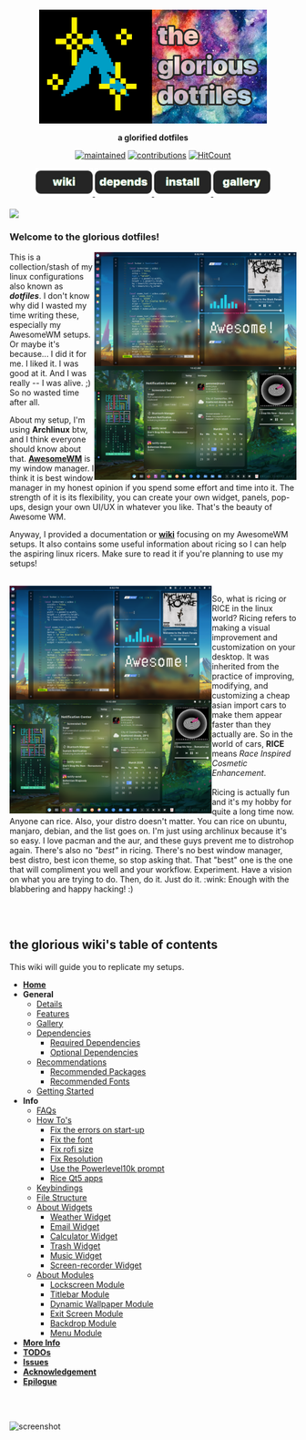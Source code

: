 

<div align="center">
    <h3>
    	<img src="images/banner-glorious.png" align="center" height="200px">
    </h3>
    <p align="center">
    	<strong>
    		a glorified dotfiles
    	</strong>
    </p>
</div>

<div align="center">
	
[![maintained](https://img.shields.io/maintenance/yes/2020?label=maintained&style=flat-square)](https://github.com/manilarome/the-glorious-dotfiles/commits/master) [![contributions](https://img.shields.io/badge/contribution-welcome-brightgreen&?style=flat-square)](https://github.com/manilarome/the-glorious-dotfiles/pulls) [![HitCount](http://hits.dwyl.com/manilarome/Glorified-Dotfiles.svg)](http://hits.dwyl.com/manilarome/the-glorified-dotfiles)


</div>

<div align="center">
	<a href="https://github.com/manilarome/the-glorious-dotfiles/wiki">
		<img src="images/button-wiki.png" width="100px">
	</a>
	<a href="https://github.com/manilarome/the-glorious-dotfiles/wiki/Dependencies">
		<img src="images/button-depends.png" width="100px">
	</a>
	<a href="https://github.com/manilarome/the-glorious-dotfiles/wiki/Getting-Started">
		<img src="images/button-install.png" width="100px">
	</a>
	<a href="https://github.com/manilarome/the-glorious-dotfiles/wiki/Gallery">
		<img src="images/button-gallery.png" width="100px">
	</a>
	<br><br>
</div>

<img src="images/setup-big.png" align="center">

<br>

### Welcome to the glorious dotfiles!

<img src="images/setups.png" align="right" height="400px">

<p align="left">
This is a collection/stash of my linux configurations also known as <b><i>dotfiles</i></b>. I don't know why did I wasted my time writing these, especially my AwesomeWM setups. Or maybe it's because... I did it for me. I liked it. I was good at it. And I was really -- I was alive. ;) So no wasted time after all.

About my setup, I'm using **Archlinux** btw, and I think everyone should know about that. **[AwesomeWM](awesomewm.org/)** is my window manager. I think it is best window manager in my honest opinion if you spend some effort and time into it.  The strength of it is its flexibility, you can create your own widget, panels, pop-ups, design your own UI/UX in whatever you like. That's the beauty of Awesome WM.

Anyway, I provided a documentation or **[wiki](https://github.com/manilarome/the-glorious-dotfiles/wiki)** focusing on my AwesomeWM setups. It also contains some useful information about ricing so I can help the aspiring linux ricers. Make sure to read it if you're planning to use my setups!
</p>

<br>

<img src="images/setups.png" align="left" height="400px">
<p align="left">
So, what is ricing or RICE in the linux world? Ricing refers to making a visual improvement and customization on your desktop. It was inherited from the practice of improving, modifying, and customizing a cheap asian import cars to make them appear faster than they actually are. So in the world of cars, <b>RICE</b> means <i>Race Inspired Cosmetic Enhancement</i>.
<br>
<br>
Ricing is actually fun and it's my hobby for quite a long time now. Anyone can rice. Also, your distro doesn't matter. You can rice on ubuntu, manjaro, debian, and the list goes on. I'm just using archlinux because it's so easy. I love pacman and the aur, and these guys prevent me to distrohop again. There's also no <i>"best"</i> in ricing. There's no best window manager, best distro, best icon theme, so stop asking that. That "best" one is the one that will compliment you well and your workflow. Experiment. Have a vision on what you are trying to do. Then, do it. Just do it. :wink: Enough with the blabbering and happy hacking! :)
</p>

<br>
<br>

## the glorious wiki's table of contents
This wiki will guide you to replicate my setups.

- **[Home](https://github.com/manilarome/the-glorious-dotfiles/wiki)**
- **General**
	- [Details](https://github.com/manilarome/the-glorious-dotfiles/wiki/Details)
	- [Features](https://github.com/manilarome/the-glorious-dotfiles/wiki/Features)
	- [Gallery](https://github.com/manilarome/the-glorious-dotfiles/wiki/Gallery)
	- [Dependencies](https://github.com/manilarome/the-glorious-dotfiles/wiki/Dependencies)
		- [Required Dependencies](https://github.com/manilarome/the-glorious-dotfiles/wiki/Dependencies#required-dependencies)
		- [Optional Dependencies](https://github.com/manilarome/the-glorious-dotfiles/wiki/Dependencies#optional-dependencies)
	- [Recommendations](https://github.com/manilarome/the-glorious-dotfiles/wiki/Recommended)
		- [Recommended Packages](https://github.com/manilarome/the-glorious-dotfiles/wiki/Recommended#recommended-packages)
		- [Recommended Fonts](https://github.com/manilarome/the-glorious-dotfiles/wiki/Recommended#recommended-fonts)
	- [Getting Started](https://github.com/manilarome/the-glorious-dotfiles/wiki/Getting-Started)
- **Info**
	- [FAQs](https://github.com/manilarome/the-glorious-dotfiles/wiki/FAQs)
	- [How To's](https://github.com/manilarome/the-glorious-dotfiles/wiki/How-Tos)
		- [Fix the errors on start-up](https://github.com/manilarome/the-glorious-dotfiles/wiki/How-Tos#fix-the-errors-on-start-up)
		- [Fix the font](https://github.com/manilarome/the-glorious-dotfiles/wiki/How-Tos#fix-font)
		- [Fix rofi size](https://github.com/manilarome/the-glorious-dotfiles/wiki/How-Tos#fix-rofi-application-menu-size)
		- [Fix Resolution](https://github.com/manilarome/the-glorious-dotfiles/wiki/How-Tos#fix-resolution)
		- [Use the Powerlevel10k prompt](https://github.com/manilarome/the-glorious-dotfiles/wiki/How-Tos#use-the-powerlevel10k-prompt)
		- [Rice Qt5 apps](https://github.com/manilarome/the-glorious-dotfiles/wiki/How-Tos#rice-qt5-apps-on-non-plasma-environment)
	- [Keybindings](https://github.com/manilarome/the-glorious-dotfiles/wiki/Keybindings)
	- [File Structure](https://github.com/manilarome/the-glorious-dotfiles/wiki/File-Structure)
	- [About Widgets](https://github.com/manilarome/the-glorious-dotfiles/wiki/About-Widgets)
		- [Weather Widget](https://github.com/manilarome/the-glorious-dotfiles/wiki/About-Widgets#weather-widget)
		- [Email Widget](https://github.com/manilarome/the-glorious-dotfiles/wiki/About-Widgets#email-widget)
		- [Calculator Widget](https://github.com/manilarome/the-glorious-dotfiles/wiki/About-Widgets#calculator-widget)
		- [Trash Widget](https://github.com/manilarome/the-glorious-dotfiles/wiki/About-Widgets#trash-widget)
		- [Music Widget](https://github.com/manilarome/the-glorious-dotfiles/wiki/About-Widgets#music-widget)
		- [Screen-recorder Widget](https://github.com/manilarome/the-glorious-dotfiles/wiki/About-Widgets#screen-recorder-widget)
	- [About Modules](https://github.com/manilarome/the-glorious-dotfiles/wiki/About-Modules)
		- [Lockscreen Module](https://github.com/manilarome/the-glorious-dotfiles/wiki/About-Modules#lockscreen-module)
		- [Titlebar Module](https://github.com/manilarome/the-glorious-dotfiles/wiki/About-Modules#titlebar-module)
		- [Dynamic Wallpaper Module](https://github.com/manilarome/the-glorious-dotfiles/wiki/About-Modules#dynamic-wallpaper-module)
		- [Exit Screen Module](https://github.com/manilarome/the-glorious-dotfiles/wiki/About-Modules#exit-screen-module)
		- [Backdrop Module](https://github.com/manilarome/the-glorious-dotfiles/wiki/About-Modules#backdrop-module)
		- [Menu Module](https://github.com/manilarome/the-glorious-dotfiles/wiki/About-Modules#menu-module)
- **[More Info](https://github.com/manilarome/the-glorious-dotfiles/wiki/More)**
- **[TODOs](https://github.com/manilarome/the-glorious-dotfiles/wiki/TODOs)**
- **[Issues](https://github.com/manilarome/the-glorious-dotfiles/wiki/Issues)**
- **[Acknowledgement](https://github.com/manilarome/the-glorious-dotfiles/wiki/Acknowledgement)**
- **[Epilogue](https://github.com/manilarome/the-glorious-dotfiles/wiki/Epilogue)**

<br>
<br>

![screenshot](https://raw.githubusercontent.com/wiki/manilarome/the-glorious-dotfiles/images/multihead.png)

